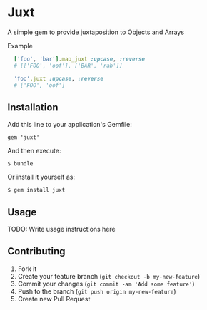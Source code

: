 # Juxt

A simple gem to provide juxtaposition to Objects and Arrays

Example

```ruby
  ['foo', 'bar'].map_juxt :upcase, :reverse
  # [['FOO', 'oof'], ['BAR', 'rab']]

  'foo'.juxt :upcase, :reverse
  # ['FOO', 'oof']
```

## Installation

Add this line to your application's Gemfile:

    gem 'juxt'

And then execute:

    $ bundle

Or install it yourself as:

    $ gem install juxt

## Usage

TODO: Write usage instructions here

## Contributing

1. Fork it
2. Create your feature branch (`git checkout -b my-new-feature`)
3. Commit your changes (`git commit -am 'Add some feature'`)
4. Push to the branch (`git push origin my-new-feature`)
5. Create new Pull Request
